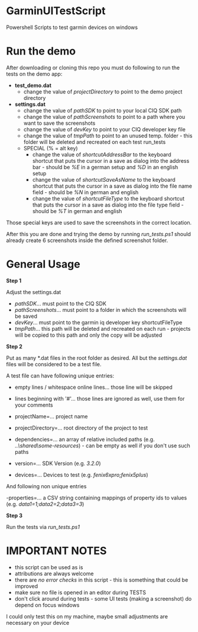 # GarminUITestScript
Powershell Scripts to test garmin devices on windows

# Run the demo

After downloading or cloning this repo you must do following to run the tests on the demo app:

* **test_demo.dat**
  * change the value of *projectDirectory*  to point to the demo project directory
* **settings.dat**
  * change the value of *pathSDK* to point to your local CIQ SDK path
  * change the value of *pathScreenshots* to point to a path where you want to save the screenshots
  * change the value of *devKey* to point to your CIQ developer key file
  * change the value of *tmpPath* to point to an unused temp. folder - this folder will be deleted and recreated on each test run_tests
  * SPECIAL (% = alt key)
    * change the value of *shortcutAddressBar* to the keyboard shortcut that puts the cursor in a save as dialog into the address bar - should be *%E* in a german setup and *%D* in an english setup
    * change the value of *shortcutSaveAsName* to the keyboard shortcut that puts the cursor in a save as dialog into the file name field - should be *%N* in german and english
    * change the value of *shortcutFileType* to the keyboard shortcut that puts the cursor in a save as dialog into the file type field - should be *%T* in german and english

Those special keys are used to save the screenshots in the correct location.

After this you are done and trying the demo by running *run_tests.ps1* should already create 6 screenshots inside the defined screenshot folder.

# General Usage

**Step 1**

Adjust the settings.dat

  - *pathSDK*... must point to the CIQ SDK
  - *pathScreenshots*... must point to a folder in which the screenshots will be saved
  - *devKey*... must point to the garmin iq developer key shortcutFileType
  - *tmpPath*... this path will be deleted and recreated on each run - projects will be copied to this path and only the copy will be adjusted

**Step 2**

Put as many *.dat files in the root folder as desired. All but the *settings.dat* files will be considered to be a test file.

A test file can have following unique entries:

  - empty lines / whitespace online lines... those line will be skipped
  - lines beginning with '#'... those lines are ignored as well, use them for your comments
  - projectName=<VALUE>... project name
  - projectDirectory=<VALUE>... root directory of the project to test
  - dependencies=<VALUE>... an array of relative included paths (e.g. *..\shared\some-resources*) - can be empty as well if you don't use such paths
  - version=<VALUE>... SDK Version (e.g. *3.2.0*)

  - devices=<VALUE>... Devices to test (e.g. *fenix6xpro;fenix5plus*)

And following non unique entries

  -properties=<VALUE>... a CSV string containing mappings of property ids to values (e.g. *data1=1;data2=2;data3=3*)

**Step 3**

Run the tests via *run_tests.ps1*

# IMPORTANT NOTES

- this script can be used as is
- attributions are always welcome
- there are *no error checks* in this script - this is something that could be improved
- make sure no file is opened in an editor during TESTS
- don't click around during tests - some UI tests (making a screenshot) do depend on focus windows

I could only test this on my machine, maybe small adjustments are necessary on your device
